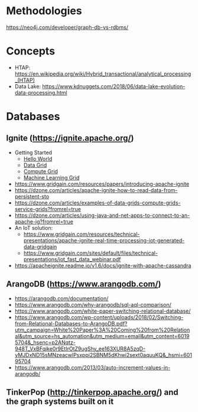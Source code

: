 # Methodologies
https://neo4j.com/developer/graph-db-vs-rdbms/

# Concepts
- HTAP: https://en.wikipedia.org/wiki/Hybrid_transactional/analytical_processing_(HTAP)
- Data Lake: https://www.kdnuggets.com/2018/06/data-lake-evolution-data-processing.html

# Databases
## Ignite (https://ignite.apache.org/)
- Getting Started
  - [Hello World](https://dzone.com/articles/getting-started-with-apache-ignite?fromrel=true)
  - [Data Grid](https://dzone.com/articles/getting-started-with-apachereg-ignite-part-2?fromrel=true)
  - [Compute Grid](https://dzone.com/articles/getting-started-with-apachereg-ignite-part-3?fromrel=true)
  - [Machine Learning Grid](https://dzone.com/articles/getting-started-with-apache-ignite-part-7?fromrel=true)
- https://www.gridgain.com/resources/papers/introducing-apache-ignite
- https://dzone.com/articles/apache-ignite-how-to-read-data-from-persistent-sto
- https://dzone.com/articles/examples-of-data-grids-compute-grids-service-grids?fromrel=true
- https://dzone.com/articles/using-java-and-net-apps-to-connect-to-an-apache-ig?fromrel=true
- An IoT solution: 
  - https://www.gridgain.com/resources/technical-presentations/apache-ignite-real-time-processing-iot-generated-data-gridgain
  - https://www.gridgain.com/sites/default/files/technical-presentations/iot_fast_data_webinar.pdf
- https://apacheignite.readme.io/v1.6/docs/ignite-with-apache-cassandra

## ArangoDB (https://www.arangodb.com/)
- https://arangodb.com/documentation/
- https://www.arangodb.com/why-arangodb/sql-aql-comparison/
- https://www.arangodb.com/white-paper-switching-relational-database/
- https://www.arangodb.com/wp-content/uploads/2018/02/Switching-from-Relational-Databases-to-ArangoDB.pdf?utm_campaign=White%20Paper%3A%20Coming%20from%20Relational&utm_source=hs_automation&utm_medium=email&utm_content=60195704&_hsenc=p2ANqtz-948T_VxBFqjke0r9EtIrOtZ9ugShy_ee163XUR8A5zqD-yMJDxND15sMNzeacwlPsxppi2SBNM5dKhwi2sext0aquuKQ&_hsmi=60195704
- https://www.arangodb.com/2013/03/auto-increment-values-in-arangodb/

## TinkerPop (http://tinkerpop.apache.org/) and the graph systems built on it
